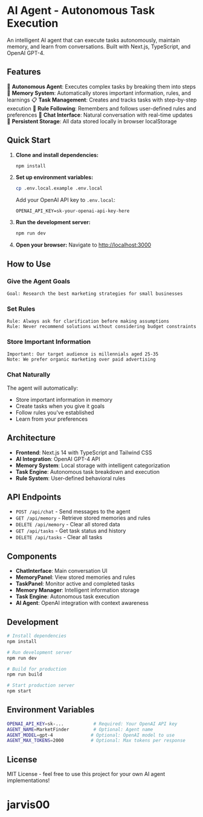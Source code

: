 # AI Agent - Autonomous Task Execution

An intelligent AI agent that can execute tasks autonomously, maintain memory, and learn from conversations. Built with Next.js, TypeScript, and OpenAI GPT-4.

## Features

🤖 **Autonomous Agent**: Executes complex tasks by breaking them into steps
🧠 **Memory System**: Automatically stores important information, rules, and learnings
📋 **Task Management**: Creates and tracks tasks with step-by-step execution
📜 **Rule Following**: Remembers and follows user-defined rules and preferences
💬 **Chat Interface**: Natural conversation with real-time updates
🔄 **Persistent Storage**: All data stored locally in browser localStorage

## Quick Start

1. **Clone and install dependencies:**
   ```bash
   npm install
   ```

2. **Set up environment variables:**
   ```bash
   cp .env.local.example .env.local
   ```
   
   Add your OpenAI API key to `.env.local`:
   ```
   OPENAI_API_KEY=sk-your-openai-api-key-here
   ```

3. **Run the development server:**
   ```bash
   npm run dev
   ```

4. **Open your browser:**
   Navigate to [http://localhost:3000](http://localhost:3000)

## How to Use

### Give the Agent Goals
```
Goal: Research the best marketing strategies for small businesses
```

### Set Rules
```
Rule: Always ask for clarification before making assumptions
Rule: Never recommend solutions without considering budget constraints
```

### Store Important Information
```
Important: Our target audience is millennials aged 25-35
Note: We prefer organic marketing over paid advertising
```

### Chat Naturally
The agent will automatically:
- Store important information in memory
- Create tasks when you give it goals
- Follow rules you've established
- Learn from your preferences

## Architecture

- **Frontend**: Next.js 14 with TypeScript and Tailwind CSS
- **AI Integration**: OpenAI GPT-4 API
- **Memory System**: Local storage with intelligent categorization
- **Task Engine**: Autonomous task breakdown and execution
- **Rule System**: User-defined behavioral rules

## API Endpoints

- `POST /api/chat` - Send messages to the agent
- `GET /api/memory` - Retrieve stored memories and rules
- `DELETE /api/memory` - Clear all stored data
- `GET /api/tasks` - Get task status and history
- `DELETE /api/tasks` - Clear all tasks

## Components

- **ChatInterface**: Main conversation UI
- **MemoryPanel**: View stored memories and rules
- **TaskPanel**: Monitor active and completed tasks
- **Memory Manager**: Intelligent information storage
- **Task Engine**: Autonomous task execution
- **AI Agent**: OpenAI integration with context awareness

## Development

```bash
# Install dependencies
npm install

# Run development server
npm run dev

# Build for production
npm run build

# Start production server
npm start
```

## Environment Variables

```bash
OPENAI_API_KEY=sk-...           # Required: Your OpenAI API key
AGENT_NAME=MarketFinder         # Optional: Agent name
AGENT_MODEL=gpt-4              # Optional: OpenAI model to use
AGENT_MAX_TOKENS=2000          # Optional: Max tokens per response
```

## License

MIT License - feel free to use this project for your own AI agent implementations!
# jarvis00
